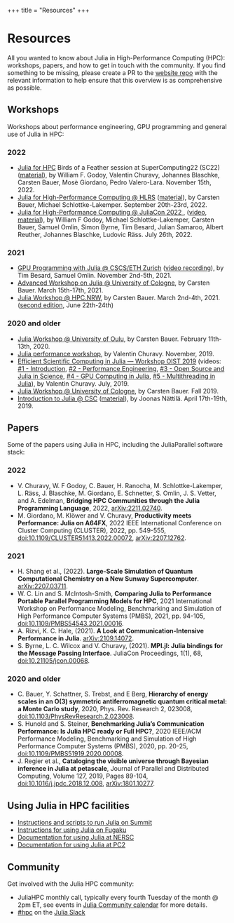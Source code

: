 +++
title = "Resources"
+++

# Resources

All you wanted to know about Julia in High-Performance Computing (HPC): workshops, papers,
and how to get in touch with the community.
If you find something to be missing, please create a PR to the
[website repo](https://github.com/JuliaParallel/juliaparallel.github.io)
with the relevant information to help ensure that this overview is as
comprehensive as possible.

## Workshops

Workshops about performance engineering, GPU programming and general use of Julia in HPC:

### 2022
* [Julia for HPC](https://sc22.supercomputing.org/presentation/?id=bof136&sess=sess309)
  Birds of a Feather session at SuperComputing22 (SC22)
  ([material](https://github.com/JuliaParallel/julia-hpc-bof-sc22)), by William F. Godoy,
  Valentin Churavy, Johannes Blaschke, Carsten Bauer, Mosè Giordano, Pedro Valero-Lara. November 15th,
  2022.
* [Julia for High-Performance Computing @ HLRS](https://www.hlrs.de/training/2022/julia)
  ([material](https://github.com/carstenbauer/JuliaHLRS22)), by Carsten Bauer, Michael Schlottke-Lakemper. September 20th-23rd, 2022.
* [Julia for High-Performance Computing @ JuliaCon 2022
  ](https://live.juliacon.org/talk/LUWYRJ),
  ([video](https://www.youtube.com/watch?v=fog1x9rs71Q),
  [material](https://github.com/JuliaParallel/juliacon-2022-julia-for-hpc-minisymposium)),
  by William F Godoy, Michael Schlottke-Lakemper, Carsten Bauer, Samuel Omlin, Simon Byrne, Tim Besard,
  Julian Samaroo, Albert Reuther, Johannes Blaschke, Ludovic
  Räss. July 26th, 2022.

### 2021
* [GPU Programming with Julia @ CSCS/ETH Zurich](https://github.com/omlins/julia-gpu-course)
  ([video recording](https://youtu.be/LmM2QmYw_NM)), by Tim Besard, Samuel Omlin. November
  2nd-5th, 2021.
* [Advanced Workshop on Julia @ University of Cologne](https://github.com/carstenbauer/JuliaCologne21),
  by Carsten Bauer. March 15th-17th, 2021.
* [Julia Workshop @ HPC.NRW](https://github.com/carstenbauer/JuliaNRW21),
  by Carsten Bauer. March 2nd-4th, 2021. ([second edition](https://github.com/carstenbauer/JuliaNRWSS21), June 22th-24th)

### 2020 and older
* [Julia Workshop @ University of Oulu](https://github.com/carstenbauer/JuliaOulu20),
  by Carsten Bauer. February 11th-13th, 2020.
* [Julia performance
  workshop](https://github.com/vchuravy/julia-performance/tree/a1c77e92033c0ef3f58a360978ac2d3b08745ba8),
  by Valentin Churavy.  November, 2019.
* [Efficient Scientific Computing in Julia — Workshop OIST
  2019](https://github.com/JuliaLabs/Workshop-OIST) (videos: [#1 -
  Introduction](https://www.youtube.com/watch?v=uWlfFn5U0WA), [#2 - Performance
  Engineering](https://www.youtube.com/watch?v=Vm8ZoyM3kqw), [#3 - Open Source and Julia in
  Science](https://www.youtube.com/watch?v=iCeg795IZq0), [#4 - GPU Computing in
  Julia](https://www.youtube.com/watch?v=7Yq1UyncDNc), [#5 - Multithreading in
  Julia](https://www.youtube.com/watch?v=dewQHIaATGE)), by Valentin Churavy. July, 2019.
* [Julia Workshop @ University of Cologne](https://github.com/carstenbauer/JuliaWorkshop19),
  by Carsten Bauer. Fall 2019.
* [Introduction to Julia @ CSC](https://www.csc.fi/web/training/-/julia_intro_2019)
  ([material](https://github.com/csc-training/julia-introduction/)), by Joonas
  Nättilä. April 17th-19th, 2019.

## Papers

Some of the papers using Julia in HPC, including the JuliaParallel software stack:

### 2022
* V. Churavy, W. F Godoy, C. Bauer, H. Ranocha, M. Schlottke-Lakemper, L. Räss, J. Blaschke,
  M. Giordano, E. Schnetter, S. Omlin, J. S. Vetter, and A. Edelman, **Bridging HPC
  Communities through the Julia Programming Language**,
  2022, [arXiv:2211.02740](https://arxiv.org/abs/2211.02740).
* M. Giordano, M. Klöwer and V. Churavy, **Productivity meets Performance: Julia on
  A64FX**, 2022 IEEE International Conference
  on Cluster Computing (CLUSTER), 2022, pp. 549-555,
  [doi:10.1109/CLUSTER51413.2022.00072](https://doi.org/10.1109/CLUSTER51413.2022.00072),
  [arXiv:2207.12762](https://arxiv.org/abs/2207.12762).

### 2021
* H. Shang et al., (2022). **Large-Scale Simulation of Quantum Computational Chemistry on a
  New Sunway Supercomputer**. [arXiv:2207.03711](https://arxiv.org/abs/2207.03711).
* W. C. Lin and S. McIntosh-Smith, **Comparing Julia to Performance Portable Parallel
  Programming Models for HPC**, 2021
  International Workshop on Performance Modeling, Benchmarking and Simulation of High
  Performance Computer Systems (PMBS), 2021, pp. 94-105,
  [doi:10.1109/PMBS54543.2021.00016](https://doi.org/10.1109/PMBS54543.2021.00016).
* A. Rizvi, K. C. Hale, (2021). **A Look at Communication-Intensive Performance in
  Julia**. [arXiv:2109.14072](https://arxiv.org/abs/2109.14072).
* S. Byrne, L. C. Wilcox and V. Churavy, (2021). **MPI.jl: Julia bindings for the Message
  Passing Interface**. JuliaCon Proceedings, 1(1), 68,
  [doi:10.21105/jcon.00068](https://doi.org/10.21105/jcon.00068).

### 2020 and older
* C. Bauer, Y. Schattner, S. Trebst, and E Berg, **Hierarchy of energy scales in an O(3)
  symmetric antiferromagnetic quantum critical metal: a Monte Carlo
  study**, 2020, Phys. Rev. Research 2,
  023008,
  [doi:10.1103/PhysRevResearch.2.023008](https://doi.org/10.1103/PhysRevResearch.2.023008).
* S. Hunold and S. Steiner, **Benchmarking Julia’s Communication Performance: Is Julia HPC
  ready or Full HPC?**, 2020 IEEE/ACM
  Performance Modeling, Benchmarking and Simulation of High Performance Computer Systems
  (PMBS), 2020, pp. 20-25,
  [doi:10.1109/PMBS51919.2020.00008](https://doi.org/10.1109/PMBS51919.2020.00008).
* J. Regier et al., **Cataloging the visible universe through Bayesian inference in Julia at
  petascale**, Journal of Parallel and
  Distributed Computing, Volume 127, 2019, Pages 89-104,
  [doi:10.1016/j.jpdc.2018.12.008](https://doi.org/10.1016/j.jpdc.2018.12.008),
  [arXiv:1801.10277](https://arxiv.org/abs/1801.10277).
  <!-- For some reason Xranklin seems to duplicate the character after the last `)` if it's
	   only one, so we put something else to work around this bug. -->

## Using Julia in HPC facilities

* [Instructions and scripts to run Julia on
  Summit](https://github.com/JuliaLabs/julia-on-summit)
* [Instructions for using Julia on Fugaku](https://github.com/giordano/julia-on-fugaku/)
* [Documentation for using Julia at
  NERSC](https://docs.nersc.gov/development/languages/julia/)
* [Documentation for using Julia at PC2](https://uni-paderborn.atlassian.net/wiki/spaces/PC2DOK/pages/12878307/Julia)

## Community

Get involved with the Julia HPC community:

* JuliaHPC monthly call, typically every fourth Tuesday of the month @ 2pm ET, see events in
  [Julia Community calendar](https://julialang.org/community/#events) for more details.
* [#hpc](https://julialang.slack.com/archives/CBFP2PTTR) on the [Julia Slack](https://julialang.org/slack/)
